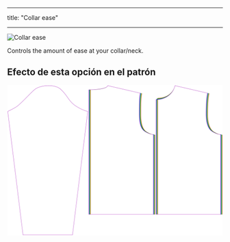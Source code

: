 - - -
title: "Collar ease"
- - -

![Collar ease](./collarease.svg)

Controls the amount of ease at your collar/neck.

## Efecto de esta opción en el patrón

![This image shows the effect of this option by superimposing several variants that have a different value for this option](brian_collarease_sample.svg "Effect of this option on the pattern")
